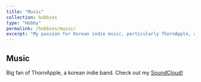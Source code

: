 ```yaml
---
title: "Music"
collection: hobbies
type: "Hobby"
permalink: /hobbies/music/
excerpt: "My passion for Korean indie music, particularly ThornApple, and my own music projects."
---
```


## Music

Big fan of ThornApple, a korean indie band. Check out my [SoundCloud!](https://soundcloud.com/ho0ou)
